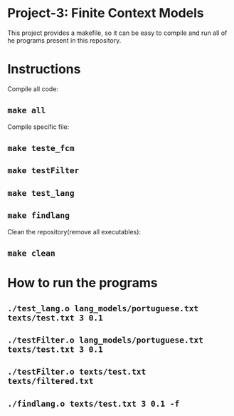 # Project-3: Finite Context Models

This project provides a makefile, so it can be easy to compile and run all of he programs present in this repository.

# Instructions

Compile all code:

## `make all`

Compile specific file:

## `make teste_fcm`
## `make testFilter`
## `make test_lang`
## `make findlang`

Clean the repository(remove all executables):

## `make clean`

# How to run the programs

## `./test_lang.o lang_models/portuguese.txt texts/test.txt 3 0.1`
## `./testFilter.o lang_models/portuguese.txt texts/test.txt 3 0.1`
## `./testFilter.o texts/test.txt texts/filtered.txt`
## `./findlang.o texts/test.txt 3 0.1 -f`






